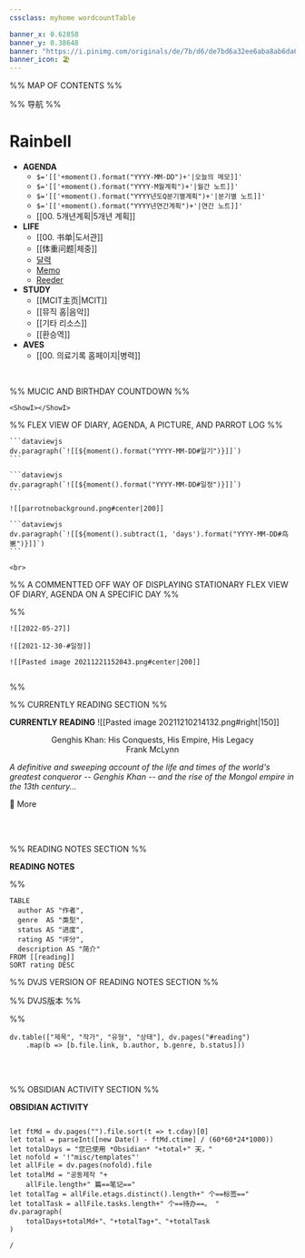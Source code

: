 ```yaml
---
cssclass: myhome wordcountTable

banner_x: 0.62858
banner_y: 0.38648
banner: "https://i.pinimg.com/originals/de/7b/d6/de7bd6a32ee6aba8ab6da671aa4df54b.gif"
banner_icon: 🏖️
---
```


%% MAP OF CONTENTS %%

%% 导航 %%

# Rainbell
- **AGENDA**
	- `$='[['+moment().format("YYYY-MM-DD")+'|오늘의 메모]]'`
	- `$='[['+moment().format("YYYY-M월계획")+'|월간 노트]]'`
	- `$='[['+moment().format("YYYY년도Q분기별계획")+'|분기별 노트]]'`
	- `$='[['+moment().format("YYYY년연간계획")+'|연간 노트]]'`
	- [[00. 5개년계획|5개년 계획]]
- **LIFE**
	- [[00. 书单|도서관]]
	- [[体重问题|체중]]
	- [달력](obsidian://advanced-uri?vault=%E5%85%AB%E5%96%9C&filepath=00.%2520Homepage.md&commandid=big-calendar%253Aopen-big-calendar)
	- [Memo](obsidian://advanced-uri?vault=%E5%85%AB%E5%96%9C&commandid=obsidian-memos%253Aopen-memos)
	- [Reeder](reeder://)
- **STUDY**
	- [[MCIT主页|MCIT]]
	- [[뮤직 홈|음악]]
	- [[기타 리소스]]
	- [[환승역]]
- **AVES**
	- [[00. 의료기록 홈페이지|병력]]

<br>

%% MUCIC AND BIRTHDAY COUNTDOWN %%


```jsx:
<ShowI></ShowI>
```

%% FLEX VIEW OF DIARY, AGENDA, A PICTURE, AND PARROT LOG %%


````ad-col2
```dataviewjs
dv.paragraph(`![[${moment().format("YYYY-MM-DD#일기")}]]`)
```

```dataviewjs
dv.paragraph(`![[${moment().format("YYYY-MM-DD#일정")}]]`)
```

![[parrotnobackground.png#center|200]]

```dataviewjs
dv.paragraph(`![[${moment().subtract(1, 'days').format("YYYY-MM-DD#鸟崽")}]]`)
```

<br>

````

%% A COMMENTTED OFF WAY OF DISPLAYING STATIONARY FLEX VIEW OF DIARY, AGENDA ON A SPECIFIC DAY %%


%%



```ad-col2
![[2022-05-27]]

![[2021-12-30-#일정]]

![[Pasted image 20211221152043.png#center|200]]


```

%%

%% CURRENTLY READING SECTION %%

**CURRENTLY READING** ![[Pasted image 20211210214132.png#right|150]] 



<p align = "center">Genghis Khan: His Conquests, His Empire, His Legacy<br>
Frank McLynn</p>

*A definitive and sweeping account of the life and times of the world's greatest conqueror -- Genghis Khan -- and the rise of the Mongol empire in the 13th century...*

<p align = "left">  🔗 More</p> 
     


<br>
<br>

%% READING NOTES SECTION %%

**READING NOTES**

%%
```dataview
TABLE
  author AS "作者",
  genre  AS "类型",
  status AS "进度",
  rating AS "评分",
  description AS "简介"
FROM [[reading]]
SORT rating DESC
```

%% DVJS VERSION OF READING NOTES SECTION %%

%% DVJS版本 %%

%%


```dataviewjs
dv.table(["제목", "작가", "유형", "상태"], dv.pages("#reading")
    .map(b => [b.file.link, b.author, b.genre, b.status]))
```

<br>
<br>

%% OBSIDIAN ACTIVITY SECTION %%

**OBSIDIAN ACTIVITY**
```dataviewjs

let ftMd = dv.pages("").file.sort(t => t.cday)[0]
let total = parseInt([new Date() - ftMd.ctime] / (60*60*24*1000))
let totalDays = "您已使用 *Obsidian* "+total+" 天，"
let nofold = '!"misc/templates"'
let allFile = dv.pages(nofold).file
let totalMd = "공동제작 "+
	allFile.length+" 篇==笔记=="
let totalTag = allFile.etags.distinct().length+" 个==标签=="
let totalTask = allFile.tasks.length+" 个==待办==。 "
dv.paragraph(
	totalDays+totalMd+"、"+totalTag+"、"+totalTask
)

```
```ActivityHistory
/
```






